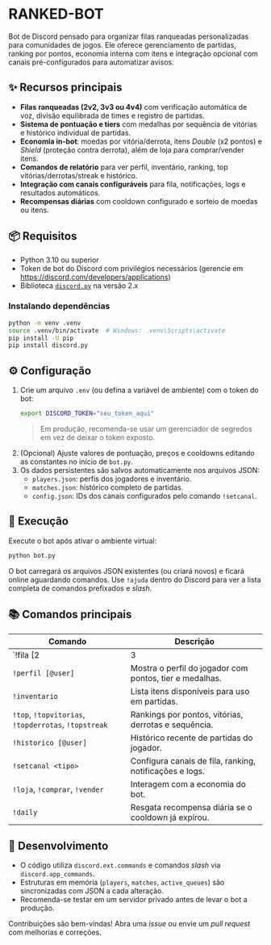 # RANKED-BOT

Bot de Discord pensado para organizar filas ranqueadas personalizadas para comunidades de jogos. Ele oferece gerenciamento de partidas, ranking por pontos, economia interna com itens e integração opcional com canais pré-configurados para automatizar avisos.

## ✨ Recursos principais
- **Filas ranqueadas (2v2, 3v3 ou 4v4)** com verificação automática de voz, divisão equilibrada de times e registro de partidas.
- **Sistema de pontuação e tiers** com medalhas por sequência de vitórias e histórico individual de partidas.
- **Economia in-bot**: moedas por vitória/derrota, itens _Double_ (x2 pontos) e _Shield_ (proteção contra derrota), além de loja para comprar/vender itens.
- **Comandos de relatório** para ver perfil, inventário, ranking, top vitórias/derrotas/streak e histórico.
- **Integração com canais configuráveis** para fila, notificações, logs e resultados automáticos.
- **Recompensas diárias** com cooldown configurado e sorteio de moedas ou itens.

## 📦 Requisitos
- Python 3.10 ou superior
- Token de bot do Discord com privilégios necessários (gerencie em <https://discord.com/developers/applications>)
- Biblioteca [`discord.py`](https://discordpy.readthedocs.io/en/stable/) na versão 2.x

### Instalando dependências
```bash
python -m venv .venv
source .venv/bin/activate  # Windows: .venv\Scripts\activate
pip install -U pip
pip install discord.py
```

## ⚙️ Configuração
1. Crie um arquivo `.env` (ou defina a variável de ambiente) com o token do bot:
   ```bash
   export DISCORD_TOKEN="seu_token_aqui"
   ```
   > Em produção, recomenda-se usar um gerenciador de segredos em vez de deixar o token exposto.
2. (Opcional) Ajuste valores de pontuação, preços e cooldowns editando as constantes no início de `bot.py`.
3. Os dados persistentes são salvos automaticamente nos arquivos JSON:
   - `players.json`: perfis dos jogadores e inventário.
   - `matches.json`: histórico completo de partidas.
   - `config.json`: IDs dos canais configurados pelo comando `!setcanal`.

## 🚀 Execução
Execute o bot após ativar o ambiente virtual:
```bash
python bot.py
```
O bot carregará os arquivos JSON existentes (ou criará novos) e ficará online aguardando comandos. Use `!ajuda` dentro do Discord para ver a lista completa de comandos prefixados e _slash_.

## 📚 Comandos principais
| Comando | Descrição |
|---------|-----------|
| `!fila [2|3|4]` | Abre/entra na fila ranqueada do canal de voz atual (há versão _slash_). |
| `!perfil [@user]` | Mostra o perfil do jogador com pontos, tier e medalhas. |
| `!inventario` | Lista itens disponíveis para uso em partidas. |
| `!top`, `!topvitorias`, `!topderrotas`, `!topstreak` | Rankings por pontos, vitórias, derrotas e sequência. |
| `!historico [@user]` | Histórico recente de partidas do jogador. |
| `!setcanal <tipo>` | Configura canais de fila, ranking, notificações e logs. |
| `!loja`, `!comprar`, `!vender` | Interagem com a economia do bot. |
| `!daily` | Resgata recompensa diária se o cooldown já expirou. |

## 📝 Desenvolvimento
- O código utiliza `discord.ext.commands` e comandos _slash_ via `discord.app_commands`.
- Estruturas em memória (`players`, `matches`, `active_queues`) são sincronizadas com JSON a cada alteração.
- Recomenda-se testar em um servidor privado antes de levar o bot a produção.

Contribuições são bem-vindas! Abra uma _issue_ ou envie um _pull request_ com melhorias e correções.

